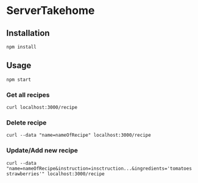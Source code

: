 # ServerTakehome

## Installation

```
npm install
```

## Usage

```
npm start
```

### Get all recipes
```
curl localhost:3000/recipe
```

### Delete recipe
```
curl --data "name=nameOfRecipe" localhost:3000/recipe
```
### Update/Add new recipe
```
curl --data "name=nameOfRecipe&instruction=insctruction...&ingredients='tomatoes strawberries'" localhost:3000/recipe
```

